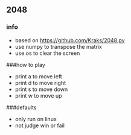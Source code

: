 ## 2048
### info
- based on https://github.com/Kraks/2048.py
- use numpy to transpose the matrix
- use os to clear the screen

###how to play
- print a to move left
- print d to move right
- print s to move down
- print w to move up

###defaults
- only run on linux
- not judge win or fail